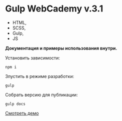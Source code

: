 # Gulp WebCademy v.3.1

- HTML,
- SCSS,
- Gulp,
- JS

**Документация и примеры использования внутри.**

Установить зависимости:
```
npm i
```

Зпустить в режиме разработки:
```
gulp
```

Собрать версию для публикации:
```
gulp docs
```

[Смотреть демо](https://vetrovtimur.github.io/Gulp-WebCadem-base/)
